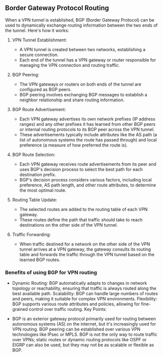 
## Border Gateway Protocol Routing

When a VPN tunnel is established, BGP (Border Gateway Protocol) can be used to dynamically exchange routing information between the two ends of the tunnel. 
Here's how it works:

1. VPN Tunnel Establishment:

    - A VPN tunnel is created between two networks, establishing a secure connection.
    - Each end of the tunnel has a VPN gateway or router responsible for managing the VPN connection and routing traffic.

2. BGP Peering:

    - The VPN gateways or routers on both ends of the tunnel are configured as BGP peers.
    - BGP peering involves exchanging BGP messages to establish a neighbor relationship and share routing information.

3. BGP Route Advertisement:

    - Each VPN gateway advertises its own network prefixes (IP address ranges) and any other prefixes it has learned from other BGP peers or internal routing protocols to its BGP peer across the VPN tunnel.
    - These advertisements typically include attributes like the AS path (a list of autonomous systems the route has passed through) and local preference (a measure of how preferred the route is).
4. BGP Route Selection:

    - Each VPN gateway receives route advertisements from its peer and uses BGP's decision process to select the best path for each destination prefix.
    - BGP's decision process considers various factors, including local preference, AS path length, and other route attributes, to determine the most optimal route.

5. Routing Table Update:

    - The selected routes are added to the routing table of each VPN gateway.
    - These routes define the path that traffic should take to reach destinations on the other side of the VPN tunnel.

6. Traffic Forwarding:

    - When traffic destined for a network on the other side of the VPN tunnel arrives at a VPN gateway, the gateway consults its routing table and forwards the traffic through the VPN tunnel based on the learned BGP routes.

### Benefits of using BGP for VPN routing

- Dynamic Routing: BGP automatically adapts to changes in network topology or reachability, ensuring that traffic is always routed along the best available path.
Scalability: BGP can handle large numbers of routes and peers, making it suitable for complex VPN environments.
Flexibility: BGP supports various route attributes and policies, allowing for fine-grained control over traffic routing.
Key Points:

- BGP is an exterior gateway protocol primarily used for routing between autonomous systems (AS) on the internet, but it's increasingly used for VPN routing.
BGP peering can be established over various VPN technologies like IPsec or MPLS.
BGP is not the only way to route traffic over VPNs; static routes or dynamic routing protocols like OSPF or EIGRP can also be used, but they may not be as scalable or flexible as BGP.

